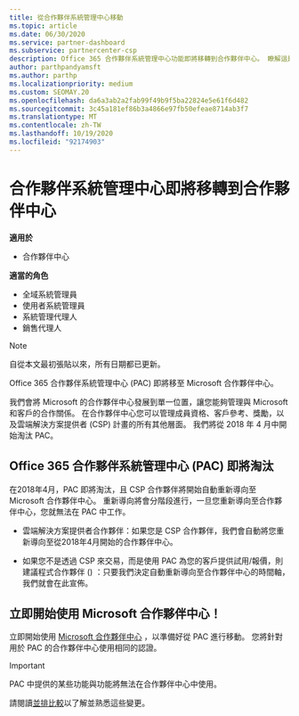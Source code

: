 ```yaml
---
title: 從合作夥伴系統管理中心移動
ms.topic: article
ms.date: 06/30/2020
ms.service: partner-dashboard
ms.subservice: partnercenter-csp
description: Office 365 合作夥伴系統管理中心功能即將移轉到合作夥伴中心。 瞭解這是什麼意思，以及您可以如何在合作夥伴中心中做些什麼。
author: parthpandyamsft
ms.author: parthp
ms.localizationpriority: medium
ms.custom: SEOMAY.20
ms.openlocfilehash: da6a3ab2a2fab99f49b9f5ba22824e5e61f6d482
ms.sourcegitcommit: 3c45a181ef86b3a4866e97fb50efeae8714ab3f7
ms.translationtype: MT
ms.contentlocale: zh-TW
ms.lasthandoff: 10/19/2020
ms.locfileid: "92174903"
---
```

# <a name="partner-admin-center-is-moving-to-the-partner-center"></a>合作夥伴系統管理中心即將移轉到合作夥伴中心

**適用於**

- 合作夥伴中心

**適當的角色**
- 全域系統管理員
- 使用者系統管理員
- 系統管理代理人
- 銷售代理人

> [!NOTE]  
> 自從本文最初張貼以來，所有日期都已更新。

Office 365 合作夥伴系統管理中心 (PAC) 即將移至 Microsoft 合作夥伴中心。

我們會將 Microsoft 的合作夥伴中心發展到單一位置，讓您能夠管理與 Microsoft 和客戶的合作關係。 在合作夥伴中心您可以管理成員資格、客戶參考、獎勵，以及雲端解決方案提供者 (CSP) 計畫的所有其他層面。 我們將從 2018 年 4 月中開始淘汰 PAC。

## <a name="the-office-365-partner-admin-center-pac-will-be-retired"></a>Office 365 合作夥伴系統管理中心 (PAC) 即將淘汰

在2018年4月，PAC 即將淘汰，且 CSP 合作夥伴將開始自動重新導向至 Microsoft 合作夥伴中心。 重新導向將會分階段進行，一旦您重新導向至合作夥伴中心，您就無法在 PAC 中工作。 

- 雲端解決方案提供者合作夥伴：如果您是 CSP 合作夥伴，我們會自動將您重新導向至從2018年4月開始的合作夥伴中心。

- 如果您不是透過 CSP 來交易，而是使用 PAC 為您的客戶提供試用/報價，則建議程式合作夥伴 () ：只要我們決定自動重新導向至合作夥伴中心的時間軸，我們就會在此宣佈。

## <a name="start-using-the-microsoft-partner-center-now"></a>立即開始使用 Microsoft 合作夥伴中心！

立即開始使用 [Microsoft 合作夥伴中心](https://partnercenter.microsoft.com/) ，以準備好從 PAC 進行移動。  您將針對用於 PAC 的合作夥伴中心使用相同的認證。

> [!IMPORTANT]  
> PAC 中提供的某些功能與功能將無法在合作夥伴中心中使用。

 請閱讀[並排比較](moving-from-pac-to-pc.md)以了解並熟悉這些變更。 
